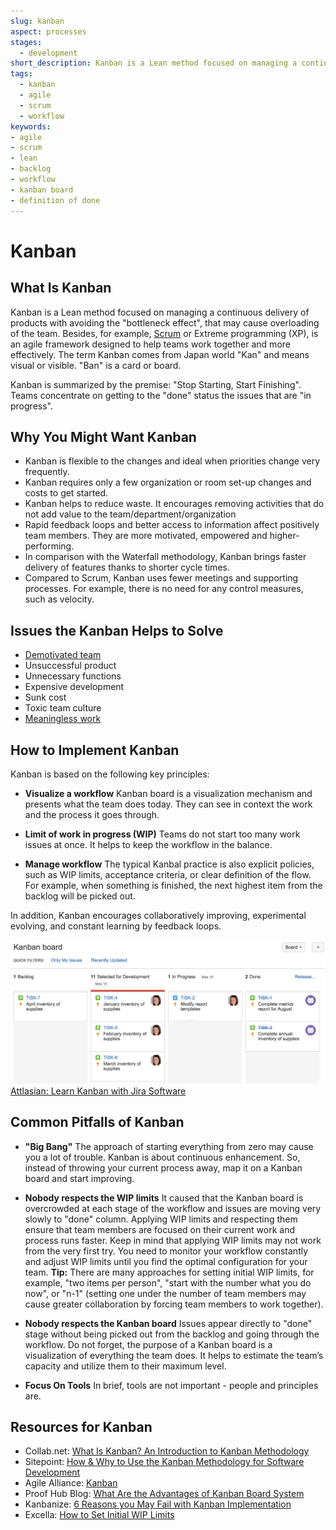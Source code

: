 ```yaml
---
slug: kanban
aspect: processes
stages: 
  - development
short_description: Kanban is a Lean method focused on managing a continuous delivery of products with avoiding the "bottleneck effect". It helps teams work together and more effectively.
tags:
  - kanban
  - agile
  - scrum
  - workflow
keywords:
- agile
- scrum
- lean
- backlog
- workflow
- kanban board
- definition of done
---
```


# Kanban

## What Is Kanban

Kanban is a Lean method focused on managing a continuous delivery of products with avoiding the "bottleneck effect", that may cause overloading of the team. Besides, for example, [Scrum](/practices/scrum) or Extreme programming (XP), is an agile framework designed to help teams work together and more effectively. The term Kanban comes from Japan world "Kan" and means visual or visible. "Ban" is a card or board.

Kanban is summarized by the premise: "Stop Starting, Start Finishing". Teams concentrate on getting to the "done" status the issues that are "in progress".

## Why You Might Want Kanban

- Kanban is flexible to the changes and ideal when priorities change very frequently.
- Kanban requires only a few organization or room set-up changes and costs to get started.
- Kanban helps to reduce waste. It encourages removing activities that do not add value to the team/department/organization
- Rapid feedback loops and better access to information affect positively team members. They are more motivated, empowered and higher-performing.
- In comparison with the Waterfall methodology, Kanban brings faster delivery of features thanks to shorter cycle times.
- Compared to Scrum, Kanban uses fewer meetings and supporting processes. For example, there is no need for any control measures, such as velocity.

## Issues the Kanban Helps to Solve

- [Demotivated team](/issues/demotivated-team)
- Unsuccessful product
- Unnecessary functions
- Expensive development
- Sunk cost
- Toxic team culture
- [Meaningless work](/issues/meaningless-work)

## How to Implement Kanban

Kanban is based on the following key principles:

- **Visualize a workflow**
  Kanban board is a visualization mechanism and presents what the team does today. They can see in context the work and the process it goes through.

- **Limit of work in progress (WIP)**
  Teams do not start too many work issues at once. It helps to keep the workflow in the balance.

- **Manage workflow**
  The typical Kanbal practice is also explicit policies, such as WIP limits, acceptance criteria, or clear definition of the flow. For example, when something is finished, the next highest item from the backlog will be picked out.

In addition, Kanban encourages collaboratively improving, experimental evolving, and constant learning by feedback loops. 

![Kanban](/files/kanban.png)
[Attlasian: Learn Kanban with Jira Software](https://www.atlassian.com/agile/tutorials/how-to-do-kanban-with-jira-software)

## Common Pitfalls of Kanban 

- **"Big Bang"**
  The approach of starting everything from zero may cause you a lot of trouble. Kanban is about continuous enhancement. So, instead of throwing your current process away, map it on a Kanban board and start improving.

- **Nobody respects the WIP limits**
  It caused that the Kanban board is overcrowded at each stage of the workflow and issues are moving very slowly to "done" column. Applying WIP limits and respecting them ensure that team members are focused on their current work and process runs faster. 
  Keep in mind that applying WIP limits may not work from the very first try. You need to monitor your workflow constantly and adjust WIP limits until you find the optimal configuration for your team. 
  **Tip:** There are many approaches for setting initial WIP limits, for example, "two items per person", "start with the number what you do now", or "n-1" (setting one under the number of team members may cause greater collaboration by forcing team members to work together).

- **Nobody respects the Kanban board**
Issues appear directly to "done" stage without being picked out from the backlog and going through the workflow. Do not forget, the purpose of a Kanban board is a visualization of everything the team does. It helps to estimate the team’s capacity and utilize them to their maximum level. 

- **Focus On Tools**
  In brief, tools are not important - people and principles are. 

## Resources for Kanban
- Collab.net: [What Is Kanban? An Introduction to Kanban Methodology](https://resources.collab.net/agile-101/what-is-kanban)
- Sitepoint: [How & Why to Use the Kanban Methodology for Software Development](https://www.sitepoint.com/how-why-to-use-the-kanban-methodology-for-software-development/)
- Agile Alliance: [Kanban](https://www.agilealliance.org/glossary/kanban/)
- Proof Hub Blog: [What Are the Advantages of Kanban Board System](https://blog.proofhub.com/what-are-the-advantages-of-kanban-board-system-ec7b4c3e8807)
- Kanbanize: [6 Reasons you May Fail with Kanban Implementation](https://kanbanize.com/blog/problems-with-kanban-implementation/)
- Excella: [How to Set Initial WIP Limits](https://www.excella.com/insights/how-to-set-initial-wip-limits)
